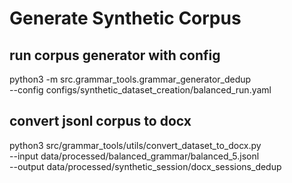 # Generate Synthetic Corpus
## run corpus generator with config
python3 -m src.grammar_tools.grammar_generator_dedup \
  --config configs/synthetic_dataset_creation/balanced_run.yaml

## convert jsonl corpus to docx 
python3 src/grammar_tools/utils/convert_dataset_to_docx.py \
        --input data/processed/balanced_grammar/balanced_5.jsonl \
        --output data/processed/synthetic_session/docx_sessions_dedup
